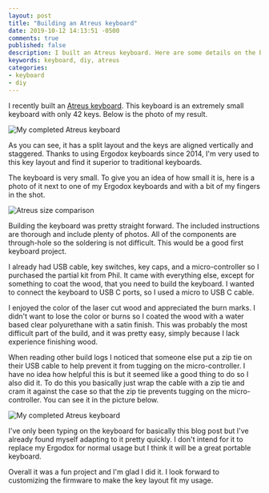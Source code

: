 ```yaml
---
layout: post
title: "Building an Atreus keyboard"
date: 2019-10-12 14:13:51 -0500
comments: true
published: false
description: I built an Atreus keyboard. Here are some details on the build.
keywords: keyboard, diy, atreus
categories: 
- keyboard
- diy
---
```


I recently built an [Atreus keyboard](https://atreus.technomancy.us).
This keyboard is an extremely small keyboard with only 42 keys.
Below is the photo of my result.

![My completed Atreus keyboard](/images/atreus/atreus-done.jpg)

As you can see, it has a split layout and the keys are aligned vertically and staggered.
Thanks to using Ergodox keyboards since 2014, I'm very used to this key layout and find it superior to traditional keyboards.

The keyboard is very small.
To give you an idea of how small it is, here is a photo of it next to one of my Ergodox keyboards and with a bit of my fingers in the shot.

![Atreus size comparison](/images/atreus/atreus-with-ergodox.jpg)

Building the keyboard was pretty straight forward.
The included instructions are thorough and include plenty of photos.
All of the components are through-hole so the soldering is not difficult.
This would be a good first keyboard project.

I already had USB cable, key switches, key caps, and a micro-controller so I purchased the partial kit from Phil.
It came with everything else, except for something to coat the wood, that you need to build the keyboard.
I wanted to connect the keyboard to USB C ports, so I used a micro to USB C cable.

I enjoyed the color of the laser cut wood and appreciated the burn marks.
I didn't want to lose the color or burns so I coated the wood with a water based clear polyurethane with a satin finish.
This was probably the most difficult part of the build, and it was pretty easy, simply because I lack experience finishing wood.

When reading other build logs I noticed that someone else put a zip tie on their USB cable to help prevent it from tugging on the micro-controller.
I have no idea how helpful this is but it seemed like a good thing to do so I also did it.
To do this you basically just wrap the cable with a zip tie and cram it against the case so that the zip tie prevents tugging on the micro-controller.
You can see it in the picture below.

![My completed Atreus keyboard](/images/atreus/atreus-inside-zip-tie.jpg)

I've only been typing on the keyboard for basically this blog post but I've already found myself adapting to it pretty quickly.
I don't intend for it to replace my Ergodox for normal usage but I think it will be a great portable keyboard.

Overall it was a fun project and I'm glad I did it.
I look forward to customizing the firmware to make the key layout fit my usage.
